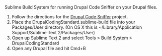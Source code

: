 Sublime Build System for running Drupal Code Sniffer on your Drupal files.

1. Follow the directions for the [Drupal Code Sniffer][1] project.
2. Place the DrupalCodingStandard.sublime-build file into your Packages/User directory.
   (On OS X this is ~/Library/Application Support/Sublime Text 2/Packages/User)
3. Open up Sublime Text 2 and select Tools > Build System > DrupalCodingStandard
4. Open any Drupal file and hit Cmd+B

[1]: http://drupal.org/project/drupalcs
